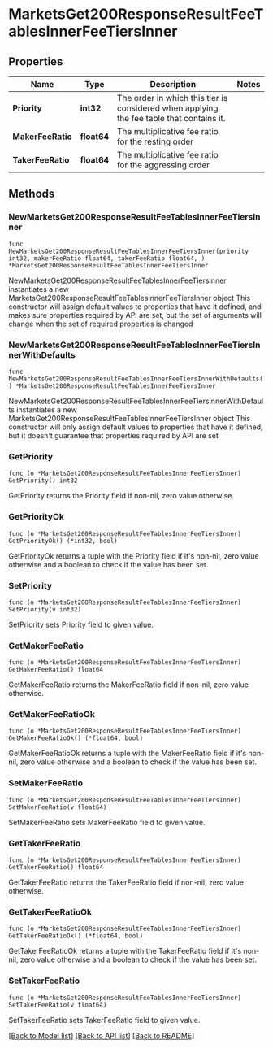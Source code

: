 # MarketsGet200ResponseResultFeeTablesInnerFeeTiersInner

## Properties

Name | Type | Description | Notes
------------ | ------------- | ------------- | -------------
**Priority** | **int32** | The order in which this tier is considered when applying the fee table that contains it. | 
**MakerFeeRatio** | **float64** | The multiplicative fee ratio for the resting order | 
**TakerFeeRatio** | **float64** | The multiplicative fee ratio for the aggressing order | 

## Methods

### NewMarketsGet200ResponseResultFeeTablesInnerFeeTiersInner

`func NewMarketsGet200ResponseResultFeeTablesInnerFeeTiersInner(priority int32, makerFeeRatio float64, takerFeeRatio float64, ) *MarketsGet200ResponseResultFeeTablesInnerFeeTiersInner`

NewMarketsGet200ResponseResultFeeTablesInnerFeeTiersInner instantiates a new MarketsGet200ResponseResultFeeTablesInnerFeeTiersInner object
This constructor will assign default values to properties that have it defined,
and makes sure properties required by API are set, but the set of arguments
will change when the set of required properties is changed

### NewMarketsGet200ResponseResultFeeTablesInnerFeeTiersInnerWithDefaults

`func NewMarketsGet200ResponseResultFeeTablesInnerFeeTiersInnerWithDefaults() *MarketsGet200ResponseResultFeeTablesInnerFeeTiersInner`

NewMarketsGet200ResponseResultFeeTablesInnerFeeTiersInnerWithDefaults instantiates a new MarketsGet200ResponseResultFeeTablesInnerFeeTiersInner object
This constructor will only assign default values to properties that have it defined,
but it doesn't guarantee that properties required by API are set

### GetPriority

`func (o *MarketsGet200ResponseResultFeeTablesInnerFeeTiersInner) GetPriority() int32`

GetPriority returns the Priority field if non-nil, zero value otherwise.

### GetPriorityOk

`func (o *MarketsGet200ResponseResultFeeTablesInnerFeeTiersInner) GetPriorityOk() (*int32, bool)`

GetPriorityOk returns a tuple with the Priority field if it's non-nil, zero value otherwise
and a boolean to check if the value has been set.

### SetPriority

`func (o *MarketsGet200ResponseResultFeeTablesInnerFeeTiersInner) SetPriority(v int32)`

SetPriority sets Priority field to given value.


### GetMakerFeeRatio

`func (o *MarketsGet200ResponseResultFeeTablesInnerFeeTiersInner) GetMakerFeeRatio() float64`

GetMakerFeeRatio returns the MakerFeeRatio field if non-nil, zero value otherwise.

### GetMakerFeeRatioOk

`func (o *MarketsGet200ResponseResultFeeTablesInnerFeeTiersInner) GetMakerFeeRatioOk() (*float64, bool)`

GetMakerFeeRatioOk returns a tuple with the MakerFeeRatio field if it's non-nil, zero value otherwise
and a boolean to check if the value has been set.

### SetMakerFeeRatio

`func (o *MarketsGet200ResponseResultFeeTablesInnerFeeTiersInner) SetMakerFeeRatio(v float64)`

SetMakerFeeRatio sets MakerFeeRatio field to given value.


### GetTakerFeeRatio

`func (o *MarketsGet200ResponseResultFeeTablesInnerFeeTiersInner) GetTakerFeeRatio() float64`

GetTakerFeeRatio returns the TakerFeeRatio field if non-nil, zero value otherwise.

### GetTakerFeeRatioOk

`func (o *MarketsGet200ResponseResultFeeTablesInnerFeeTiersInner) GetTakerFeeRatioOk() (*float64, bool)`

GetTakerFeeRatioOk returns a tuple with the TakerFeeRatio field if it's non-nil, zero value otherwise
and a boolean to check if the value has been set.

### SetTakerFeeRatio

`func (o *MarketsGet200ResponseResultFeeTablesInnerFeeTiersInner) SetTakerFeeRatio(v float64)`

SetTakerFeeRatio sets TakerFeeRatio field to given value.



[[Back to Model list]](../README.md#documentation-for-models) [[Back to API list]](../README.md#documentation-for-api-endpoints) [[Back to README]](../README.md)


